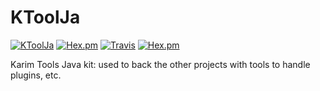 # KToolJa

[![KToolJa](https://img.shields.io/badge/Project-KToolJa-red.svg)](https://kariminf.github.com/KToolJa)
[![Hex.pm](https://img.shields.io/badge/License-Apache--2.0-red.svg)](http://www.apache.org/licenses/LICENSE-2.0)
[![Travis](https://img.shields.io/travis/kariminf/KToolJa.svg)](https://travis-ci.org/kariminf/KToolJa)
[![Hex.pm](https://img.shields.io/badge/Version-1.0.0-red.svg?style=plastic)](https://github.com/kariminf/AllSummarizer/releases)

Karim Tools Java kit: used to back the other projects with tools to handle plugins, etc.
